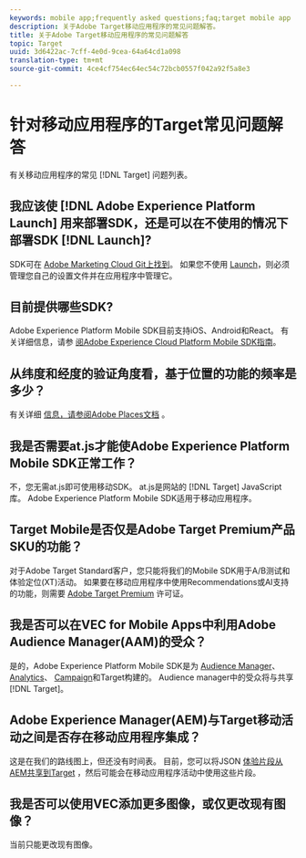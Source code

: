 ```yaml
---
keywords: mobile app;frequently asked questions;faq;target mobile app
description: 关于Adobe Target移动应用程序的常见问题解答。
title: 关于Adobe Target移动应用程序的常见问题解答
topic: Target
uuid: 3d6422ac-7cff-4e0d-9cea-64a64cd1a098
translation-type: tm+mt
source-git-commit: 4ce4cf754ec64ec54c72bcb0557f042a92f5a8e3

---
```



# 针对移动应用程序的Target常见问题解答

有关移动应用程序的常见 [!DNL Target] 问题列表。

## 我应该使 [!DNL Adobe Experience Platform Launch] 用来部署SDK，还是可以在不使用的情况下部署SDK [!DNL Launch]?

SDK可在 [Adobe Marketing Cloud Git上找到](https://github.com/Adobe-Marketing-Cloud/acp-sdks/)。 如果您不使用 [Launch](https://docs.adobe.com/content/help/en/launch/using/overview.html)，则必须管理您自己的设置文件并在应用程序中管理它。

## 目前提供哪些SDK?

Adobe Experience Platform Mobile SDK目前支持iOS、Android和React。 有关详细信息，请参 [阅Adobe Experience Cloud Platform Mobile SDK指南](https://aep-sdks.gitbook.io/docs/)。

## 从纬度和经度的验证角度看，基于位置的功能的频率是多少？

有关详细 [信息，请参阅Adobe Places文档](https://placesdocs.com/places-services-by-adobe-documentation/) 。

## 我是否需要at.js才能使Adobe Experience Platform Mobile SDK正常工作？

不，您无需at.js即可使用移动SDK。 at.js是网站的 [!DNL Target] JavaScript库。 Adobe Experience Platform Mobile SDK适用于移动应用程序。

## Target Mobile是否仅是Adobe Target Premium产品SKU的功能？

对于Adobe Target Standard客户，您只能将我们的Mobile SDK用于A/B测试和体验定位(XT)活动。 如果要在移动应用程序中使用Recommendations或AI支持的功能，则需要 [Adobe Target Premium](/help/c-intro/intro.md#premium) 许可证。

## 我是否可以在VEC for Mobile Apps中利用Adobe Audience Manager(AAM)的受众？

是的，Adobe Experience Platform Mobile SDK是为 [Audience Manager](https://docs.adobe.com/content/help/en/audience-manager/user-guide/aam-home.html)、 [Analytics](https://docs.adobe.com/content/help/en/analytics/landing/home.html)、 [Campaign](https://docs.adobe.com/content/help/en/campaign-standard/using/campaign-standard-home.html)和Target构建的。 Audience manager中的受众将与共享 [!DNL Target]。

## Adobe Experience Manager(AEM)与Target移动活动之间是否存在移动应用程序集成？

这是在我们的路线图上，但还没有时间表。 目前，您可以将JSON [体验片段从AEM共享到Target](/help/c-experiences/c-manage-content/aem-experience-fragments.md) ，然后可能会在移动应用程序活动中使用这些片段。

## 我是否可以使用VEC添加更多图像，或仅更改现有图像？

当前只能更改现有图像。
